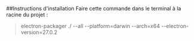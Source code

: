 ##Instructions d'installation
Faire cette commande dans le terminal à la racine du projet : 
  >  electron-packager ./ --all --platform=darwin --arch=x64 --electron-version=27.0.2 
